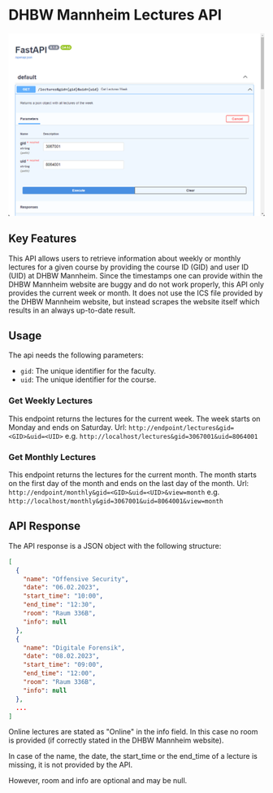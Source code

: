 # DHBW Mannheim Lectures API
![screenshot](img/example.gif)

## Key Features
This API allows users to retrieve information about weekly or monthly lectures for a given course by providing the course ID (GID) and user ID (UID) at DHBW Mannheim. Since the timestamps one can provide within the DHBW Mannheim website are buggy and do not work properly, this API only provides the current week or month. It does not use the ICS file provided by the DHBW Mannheim website, but instead scrapes the website itself which results in an always up-to-date result.

## Usage
The api needs the following parameters:

- `gid`: The unique identifier for the faculty.
- `uid`: The unique identifier for the course.

### Get Weekly Lectures
This endpoint returns the lectures for the current week. The week starts on Monday and ends on Saturday.
Url: `http://endpoint/lectures&gid=<GID>&uid=<UID>`
e.g. `http://localhost/lectures&gid=3067001&uid=8064001`

### Get Monthly Lectures
This endpoint returns the lectures for the current month. The month starts on the first day of the month and ends on the last day of the month.
Url: `http://endpoint/monthly&gid=<GID>&uid=<UID>&view=month`
e.g. `http://localhost/monthly&gid=3067001&uid=8064001&view=month`

## API Response

The API response is a JSON object with the following structure:

```json
[
  {
    "name": "Offensive Security",
    "date": "06.02.2023",
    "start_time": "10:00",
    "end_time": "12:30",
    "room": "Raum 336B",
    "info": null
  },
  {
    "name": "Digitale Forensik",
    "date": "08.02.2023",
    "start_time": "09:00",
    "end_time": "12:00",
    "room": "Raum 336B",
    "info": null
  },
  ...
]
```
Online lectures are stated as "Online" in the info field. In this case no room is provided (if correctly stated in the DHBW Mannheim website).

In case of the name, the date, the start_time or the end_time of a lecture is missing, it is not provided by the API.

However, room and info are optional and may be null.